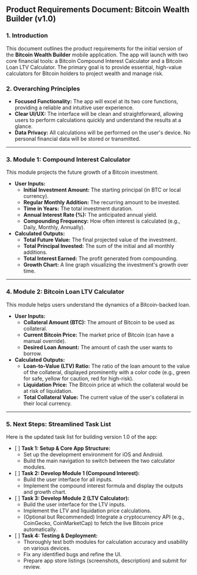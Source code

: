 ## **Product Requirements Document: Bitcoin Wealth Builder (v1.0)**

### **1\. Introduction**

This document outlines the product requirements for the initial version of the **Bitcoin Wealth Builder** mobile application. The app will launch with two core financial tools: a Bitcoin Compound Interest Calculator and a Bitcoin Loan LTV Calculator. The primary goal is to provide essential, high-value calculators for Bitcoin holders to project wealth and manage risk.

### **2\. Overarching Principles**

* **Focused Functionality:** The app will excel at its two core functions, providing a reliable and intuitive user experience.  
* **Clear UI/UX:** The interface will be clean and straightforward, allowing users to perform calculations quickly and understand the results at a glance.  
* **Data Privacy:** All calculations will be performed on the user's device. No personal financial data will be stored or transmitted.

---

### **3\. Module 1: Compound Interest Calculator**

This module projects the future growth of a Bitcoin investment.

* **User Inputs:**  
  * **Initial Investment Amount:** The starting principal (in BTC or local currency).  
  * **Regular Monthly Addition:** The recurring amount to be invested.  
  * **Time in Years:** The total investment duration.  
  * **Annual Interest Rate (%):** The anticipated annual yield.  
  * **Compounding Frequency:** How often interest is calculated (e.g., Daily, Monthly, Annually).  
* **Calculated Outputs:**  
  * **Total Future Value:** The final projected value of the investment.  
  * **Total Principal Invested:** The sum of the initial and all monthly additions.  
  * **Total Interest Earned:** The profit generated from compounding.  
  * **Growth Chart:** A line graph visualizing the investment's growth over time.

---

### **4\. Module 2: Bitcoin Loan LTV Calculator**

This module helps users understand the dynamics of a Bitcoin-backed loan.

* **User Inputs:**  
  * **Collateral Amount (BTC):** The amount of Bitcoin to be used as collateral.  
  * **Current Bitcoin Price:** The market price of Bitcoin (can have a manual override).  
  * **Desired Loan Amount:** The amount of cash the user wants to borrow.  
* **Calculated Outputs:**  
  * **Loan-to-Value (LTV) Ratio:** The ratio of the loan amount to the value of the collateral, displayed prominently with a color code (e.g., green for safe, yellow for caution, red for high-risk).  
  * **Liquidation Price:** The Bitcoin price at which the collateral would be at risk of liquidation.  
  * **Total Collateral Value:** The current value of the user's collateral in their local currency.

---

### **5\. Next Steps: Streamlined Task List**

Here is the updated task list for building version 1.0 of the app:

* \[ \] **Task 1: Setup & Core App Structure:**  
  * Set up the development environment for iOS and Android.  
  * Build the main navigation to switch between the two calculator modules.  
* \[ \] **Task 2: Develop Module 1 (Compound Interest):**  
  * Build the user interface for all inputs.  
  * Implement the compound interest formula and display the outputs and growth chart.  
* \[ \] **Task 3: Develop Module 2 (LTV Calculator):**  
  * Build the user interface for the LTV inputs.  
  * Implement the LTV and liquidation price calculations.  
  * (Optional but Recommended) Integrate a cryptocurrency API (e.g., CoinGecko, CoinMarketCap) to fetch the live Bitcoin price automatically.  
* \[ \] **Task 4: Testing & Deployment:**  
  * Thoroughly test both modules for calculation accuracy and usability on various devices.  
  * Fix any identified bugs and refine the UI.  
  * Prepare app store listings (screenshots, description) and submit for review.

